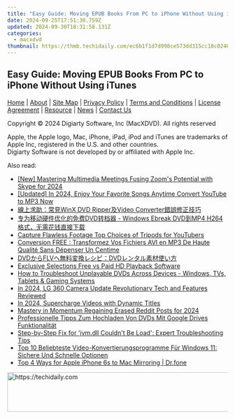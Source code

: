 ```yaml
---
title: "Easy Guide: Moving EPUB Books From PC to iPhone Without Using iTunes"
date: 2024-09-25T17:51:30.759Z
updated: 2024-09-30T18:31:58.131Z
categories:
  - macxdvd
thumbnail: https://thmb.techidaily.com/ec6b1f1d7d998ce573dd315cc18c0246f2fda616f5f88137d905e138146bac2b.jpg
---
```


## Easy Guide: Moving EPUB Books From PC to iPhone Without Using iTunes

[Home](https://tools.techidaily.com/macxdvd/products/) | [About](https://tools.techidaily.com/macxdvd/products/) | [Site Map](https://tools.techidaily.com/macxdvd/products/) | [Privacy Policy](https://tools.techidaily.com/macxdvd/products/) | [Terms and Conditions](https://tools.techidaily.com/macxdvd/products/) | [License Agreement](https://tools.techidaily.com/macxdvd/products/) | [Resource](https://tools.techidaily.com/macxdvd/products/) | [News](https://tools.techidaily.com/macxdvd/products/) | [Contact Us](https://tools.techidaily.com/macxdvd/products/)

Copyright © 2024 Digiarty Software, Inc (MacXDVD). All rights reserved

Apple, the Apple logo, Mac, iPhone, iPad, iPod and iTunes are trademarks of Apple Inc, registered in the U.S. and other countries.  
Digiarty Software is not developed by or affiliated with Apple Inc.

<ins class="adsbygoogle"
     style="display:block"
     data-ad-format="autorelaxed"
     data-ad-client="ca-pub-7571918770474297"
     data-ad-slot="1223367746"></ins>

<ins class="adsbygoogle"
     style="display:block"
     data-ad-client="ca-pub-7571918770474297"
     data-ad-slot="8358498916"
     data-ad-format="auto"
     data-full-width-responsive="true"></ins>

<span class="atpl-alsoreadstyle">Also read:</span>
<div><ul>
<li><a href="https://fox-hovers.techidaily.com/new-mastering-multimedia-meetings-fusing-zooms-potential-with-skype-for-2024/"><u>[New] Mastering Multimedia Meetings Fusing Zoom's Potential with Skype for 2024</u></a></li>
<li><a href="https://youtube-data.techidaily.com/ed-in-2024-enjoy-your-favorite-songs-anytime-convert-youtube-to-mp3-now/"><u>[Updated] In 2024, Enjoy Your Favorite Songs Anytime Convert YouTube to MP3 Now</u></a></li>
<li><a href="https://discover-dash.techidaily.com/1725288085681-winx-dvd-rippervideo-converter/"><u>線上求助：常見WinX DVD Ripper及Video Converter錯誤修正技巧</u></a></li>
<li><a href="https://discover-dash.techidaily.com/dvd-windows-ebreak-dvdmp4-h264/"><u>专为移动硬件优化的免费DVD转档器 - Windows Ebreak DVD到MP4 H264格式，无需花钱直接下载</u></a></li>
<li><a href="https://extra-lessons.techidaily.com/capture-flawless-footage-top-choices-of-tripods-for-youtubers/"><u>Capture Flawless Footage Top Choices of Tripods for YouTubers</u></a></li>
<li><a href="https://discover-dash.techidaily.com/conversion-free-transformez-vos-fichiers-avi-en-mp3-de-haute-qualite-sans-depenser-un-centime/"><u>Conversion FREE : Transformez Vos Fichiers AVI en MP3 De Haute Qualité Sans Dépenser Un Centime</u></a></li>
<li><a href="https://discover-dash.techidaily.com/dvdflvdvd/"><u>DVDからFLVへ無料変換レシピ：DVDレンタル素材使い方</u></a></li>
<li><a href="https://fox-blue.techidaily.com/exclusive-selections-free-vs-paid-hd-playback-software/"><u>Exclusive Selections Free vs Paid HD Playback Software</u></a></li>
<li><a href="https://discover-dash.techidaily.com/how-to-troubleshoot-unplayable-dvds-across-devices-windows-tvs-tablets-and-gaming-systems/"><u>How to Troubleshoot Unplayable DVDs Across Devices - Windows, TVs, Tablets & Gaming Systems</u></a></li>
<li><a href="https://extra-skills.techidaily.com/in-2024-lg-360-camera-update-revolutionary-tech-and-features-reviewed/"><u>In 2024, LG 360 Camera Update Revolutionary Tech and Features Reviewed</u></a></li>
<li><a href="https://some-approaches.techidaily.com/in-2024-supercharge-videos-with-dynamic-titles/"><u>In 2024, Supercharge Videos with Dynamic Titles</u></a></li>
<li><a href="https://extra-support.techidaily.com/mastery-in-momentum-regaining-erased-reddit-posts-for-2024/"><u>Mastery in Momentum Regaining Erased Reddit Posts for 2024</u></a></li>
<li><a href="https://discover-dash.techidaily.com/professionelle-tipps-zum-hochladen-von-dvds-mit-google-drives-funktionalitat/"><u>Professionelle Tipps Zum Hochladen Von DVDs Mit Google Drives Funktionalität</u></a></li>
<li><a href="https://techtrends.techidaily.com/step-by-step-fix-for-jvmdll-couldnt-be-load-expert-troubleshooting-tips/"><u>Step-by-Step Fix for 'jvm.dll Couldn't Be Load': Expert Troubleshooting Tips</u></a></li>
<li><a href="https://discover-dash.techidaily.com/top-10-beliebteste-video-konvertierungsprogramme-fur-windows-11-sichere-und-schnelle-optionen/"><u>Top 10 Beliebteste Video-Konvertierungsprogramme Für Windows 11: Sichere Und Schnelle Optionen</u></a></li>
<li><a href="https://screen-mirror.techidaily.com/top-4-ways-for-apple-iphone-6s-to-mac-mirroring-drfone-by-drfone-ios/"><u>Top 4 Ways for Apple iPhone 6s to Mac Mirroring | Dr.fone</u></a></li>
</ul></div>

<!-- affiliate ads begin -->
<a href="https://aligracehair.sjv.io/c/5597632/2115951/19272" target="_top" id="2115951">
  <img src="//a.impactradius-go.com/display-ad/19272-2115951" border="0" alt="https://techidaily.com" width="728" height="90"/>
</a>
<img height="0" width="0" src="https://aligracehair.sjv.io/i/5597632/2115951/19272" style="position:absolute;visibility:hidden;" border="0" />
<!-- affiliate ads end -->

